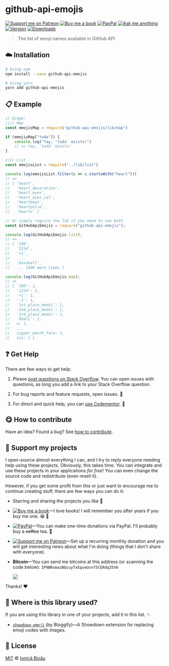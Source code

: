 <!-- Please do not edit this file. Edit the `blah` field in the `package.json` instead. If in doubt, open an issue. -->


# github-api-emojis

 [![Support me on Patreon][badge_patreon]][patreon] [![Buy me a book][badge_amazon]][amazon] [![PayPal][badge_paypal_donate]][paypal-donations] [![Ask me anything](https://img.shields.io/badge/ask%20me-anything-1abc9c.svg)](https://github.com/IonicaBizau/ama) [![Version](https://img.shields.io/npm/v/github-api-emojis.svg)](https://www.npmjs.com/package/github-api-emojis) [![Downloads](https://img.shields.io/npm/dt/github-api-emojis.svg)](https://www.npmjs.com/package/github-api-emojis)

> The list of emoji names available in GitHub API

## :cloud: Installation

```sh
# Using npm
npm install --save github-api-emojis

# Using yarn
yarn add github-api-emojis
```


## :clipboard: Example



```js
// Usage:
//// Map
const emojisMap = require("github-api-emojis/lib/map")

if (emojisMap["tada"]) {
    console.log("Yay, 'tada' exists!")
    // => Yay, 'tada' exists!
}

//// List
const emojisList = require("../lib/list")

console.log(emojisList.filter(c => c.startsWith("heart")))
// =>
// [ 'heart',
//   'heart_decoration',
//   'heart_eyes',
//   'heart_eyes_cat',
//   'heartbeat',
//   'heartpulse',
//   'hearts' ]

// Or simply require the lib if you need to use both
const GitHubApiEmojis = require("github-api-emojis");

console.log(GitHubApiEmojis.list);
// =>
// [ '100',
//   '1234',
//   '+1',
//    ...
//   'baseball',
//   ... 1408 more items ]

console.log(GitHubApiEmojis.map);
// =>
// { '100': 1,
//   '1234': 1,
//   '+1': 1,
//   '-1': 1,
//   '1st_place_medal': 1,
//   '2nd_place_medal': 1,
//   '3rd_place_medal': 1,
//   '8ball': 1,
//   a: 1,
//   ...
//   zipper_mouth_face: 1,
//   zzz: 1 }
```



## :question: Get Help

There are few ways to get help:

 1. Please [post questions on Stack Overflow](https://stackoverflow.com/questions/ask). You can open issues with questions, as long you add a link to your Stack Overflow question.
 2. For bug reports and feature requests, open issues. :bug:

 3. For direct and quick help, you can [use Codementor](https://www.codementor.io/johnnyb). :rocket:



## :yum: How to contribute
Have an idea? Found a bug? See [how to contribute][contributing].


## :sparkling_heart: Support my projects

I open-source almost everything I can, and I try to reply everyone needing help using these projects. Obviously,
this takes time. You can integrate and use these projects in your applications *for free*! You can even change the source code and redistribute (even resell it).

However, if you get some profit from this or just want to encourage me to continue creating stuff, there are few ways you can do it:

 - Starring and sharing the projects you like :rocket:
 - [![Buy me a book][badge_amazon]][amazon]—I love books! I will remember you after years if you buy me one. :grin: :book:
 - [![PayPal][badge_paypal]][paypal-donations]—You can make one-time donations via PayPal. I'll probably buy a ~~coffee~~ tea. :tea:
 - [![Support me on Patreon][badge_patreon]][patreon]—Set up a recurring monthly donation and you will get interesting news about what I'm doing (things that I don't share with everyone).
 - **Bitcoin**—You can send me bitcoins at this address (or scanning the code below): `1P9BRsmazNQcuyTxEqveUsnf5CERdq35V6`

    ![](https://i.imgur.com/z6OQI95.png)

Thanks! :heart:


## :dizzy: Where is this library used?
If you are using this library in one of your projects, add it in this list. :sparkles:


 - [`showdown-emoji`](https://github.com/Bloggify/showdown-emoji#readme) (by Bloggify)—A Showdown extension for replacing emoji codes with images.

## :scroll: License

[MIT][license] © [Ionică Bizău][website]

[badge_patreon]: http://ionicabizau.github.io/badges/patreon.svg
[badge_amazon]: http://ionicabizau.github.io/badges/amazon.svg
[badge_paypal]: http://ionicabizau.github.io/badges/paypal.svg
[badge_paypal_donate]: http://ionicabizau.github.io/badges/paypal_donate.svg
[patreon]: https://www.patreon.com/ionicabizau
[amazon]: http://amzn.eu/hRo9sIZ
[paypal-donations]: https://www.paypal.com/cgi-bin/webscr?cmd=_s-xclick&hosted_button_id=RVXDDLKKLQRJW
[donate-now]: http://i.imgur.com/6cMbHOC.png

[license]: http://showalicense.com/?fullname=Ionic%C4%83%20Biz%C4%83u%20%3Cbizauionica%40gmail.com%3E%20(https%3A%2F%2Fionicabizau.net)&year=2017#license-mit
[website]: https://ionicabizau.net
[contributing]: /CONTRIBUTING.md
[docs]: /DOCUMENTATION.md
